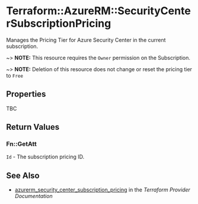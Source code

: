 # Terraform::AzureRM::SecurityCenterSubscriptionPricing

Manages the Pricing Tier for Azure Security Center in the current subscription.

~> **NOTE:** This resource requires the `Owner` permission on the Subscription.

~> **NOTE:** Deletion of this resource does not change or reset the pricing tier to `Free`

## Properties

TBC

## Return Values

### Fn::GetAtt

`Id` - The subscription pricing ID.

## See Also

* [azurerm_security_center_subscription_pricing](https://www.terraform.io/docs/providers/azurerm/r/security_center_subscription_pricing.html) in the _Terraform Provider Documentation_